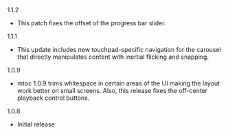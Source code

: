 1.1.2
- This patch fixes the offset of the progress bar slider.

1.1.1
- This update includes new touchpad-specific navigation for the carousel that directly manipulates content with inertial flicking and snapping.

1.0.9
- mtoc 1.0.9 trims whitespace in certain areas of the UI making the layout work better on small screens. Also, this release fixes the off-center playback control buttons.

1.0.8
- Initial release